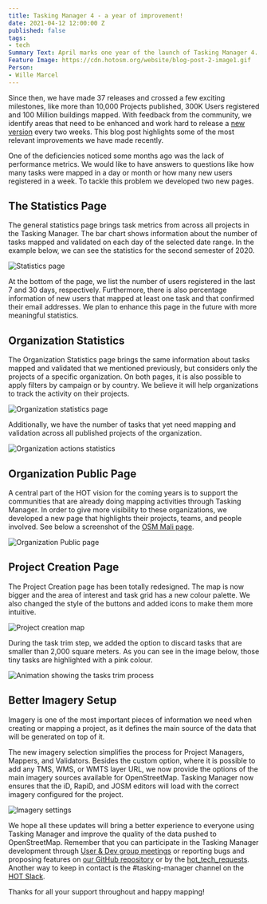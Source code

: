 ```yaml
---
title: Tasking Manager 4 - a year of improvement!
date: 2021-04-12 12:00:00 Z
published: false
tags:
- tech
Summary Text: April marks one year of the launch of Tasking Manager 4.
Feature Image: https://cdn.hotosm.org/website/blog-post-2-image1.gif
Person:
- Wille Marcel
---
```


Since then, we have made 37 releases and crossed a few exciting milestones, like more than 10,000 Projects published, 300K Users registered and 100 Million buildings mapped. With feedback from the community, we identify areas that need to be enhanced and work hard to release a [new version](https://github.com/hotosm/tasking-manager/releases) every two weeks. This blog post highlights some of the most relevant improvements we have made recently.

One of the deficiencies noticed some months ago was the lack of performance metrics. We would like to have answers to questions like how many tasks were mapped in a day or month or how many new users registered in a week. To tackle this problem we developed two new pages.

## The Statistics Page

The general statistics page brings task metrics from across all projects in the Tasking Manager. The bar chart shows information about the number of tasks mapped and validated on each day of the selected date range. In the example below, we can see the statistics for the second semester of 2020.

![Statistics page](https://cdn.hotosm.org/website/tm-stats.png)

At the bottom of the page, we list the number of users registered in the last 7 and 30 days, respectively. Furthermore, there is also percentage information  of new users that mapped at least one task and that confirmed their email addresses. We plan to enhance this page in the future with more meaningful statistics.

## Organization Statistics

The Organization Statistics page brings the same information about tasks mapped and validated that we mentioned previously, but considers only the projects of a specific organization. On both pages, it is also possible to apply filters by campaign or by country. We believe it will help organizations to track the activity on their projects.

![Organization statistics page](https://cdn.hotosm.org/website/tm-org-stats.png)

Additionally, we have the number of tasks that yet need mapping and validation across all published projects of the organization.

![Organization actions statistics](https://cdn.hotosm.org/website/tm-org-actions-stats.png)

## Organization Public Page

A central part of the HOT vision for the coming years is to support the communities that are already doing mapping activities through Tasking Manager. In order to give more visibility to these organizations, we developed a new page that highlights their projects, teams, and people involved. See below a screenshot of the [OSM Mali page](https://tasks.hotosm.org/organisations/osm-mali/).

![Organization Public page](https://cdn.hotosm.org/website/tm-org-page.png)

## Project Creation Page

The Project Creation page has been totally redesigned. The map is now bigger and the area of interest and task grid has a new colour palette. We also changed the style of the buttons and added icons to make them more intuitive.

![Project creation map](https://cdn.hotosm.org/website/tm-create-project.jpg)

 During the task trim step, we added the option to discard tasks that are smaller than 2,000 square meters. As you can see in the image below, those tiny tasks are highlighted with a pink colour.

![Animation showing the tasks trim process](https://cdn.hotosm.org/website/tm-task-grid.gif)

## Better Imagery Setup

Imagery is one of the most important pieces of information we need when creating or mapping a project, as it defines the main source of the data that will be generated on top of it.

The new imagery selection simplifies the process for Project Managers, Mappers, and Validators. Besides the custom option, where it is possible to add any TMS, WMS, or WMTS layer URL, we now provide the options of the main imagery sources available for OpenStreetMap. Tasking Manager now ensures that the iD, RapiD, and JOSM editors will load with the correct imagery configured for the project.

![Imagery settings](https://cdn.hotosm.org/website/tm-imagery-settings.png)

We hope all these updates will bring a better experience to everyone using Tasking Manager and improve the quality of the data pushed to OpenStreetMap. Remember that you can participate in the Tasking Manager development through  [User & Dev group meetings](https://github.com/hotosm/tasking-manager/blob/develop/docs/working-groups.md#online-meetings) or reporting bugs and proposing features on [our GitHub repository](https://github.com/hotosm/tasking-manager) or by the [hot_tech_requests](https://hotosm.atlassian.net/servicedesk/customer/portal/4). Another way to keep in contact is the #tasking-manager channel on the [HOT Slack](https://slack.hotosm.org).

Thanks for all your support throughout and happy mapping!
